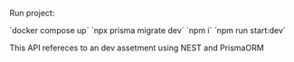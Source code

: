 Run project: 

´docker compose up´
´npx prisma migrate dev´
´npm i´
´npm run start:dev´

This API refereces to an dev assetment using NEST and PrismaORM
